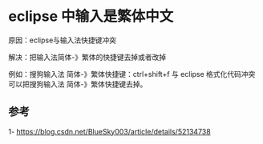 # eclipse 中输入是繁体中文

原因：eclipse与输入法快捷键冲突

解决：把输入法简体-》繁体的快捷键去掉或者改掉

例如：搜狗输入法 简体-》繁体快捷键：ctrl+shift+f  与 eclipse 格式化代码冲突  可以把搜狗输入法 简体-》繁体快捷键去掉。



## 参考

1- https://blog.csdn.net/BlueSky003/article/details/52134738